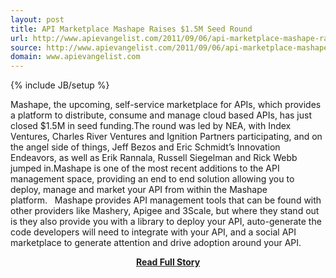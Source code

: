 ```yaml
---
layout: post
title: API Marketplace Mashape Raises $1.5M Seed Round
url: http://www.apievangelist.com/2011/09/06/api-marketplace-mashape-raises-1.5m-seed-round/
source: http://www.apievangelist.com/2011/09/06/api-marketplace-mashape-raises-1.5m-seed-round/
domain: www.apievangelist.com
---
```

{% include JB/setup %}<p>Mashape, the upcoming, self-service marketplace for APIs, which provides a platform to distribute, consume and manage cloud based APIs, has just closed $1.5M in seed funding.The round was led by NEA, with Index Ventures, Charles River Ventures and Ignition&nbsp;Partners participating, and on the angel side of things, Jeff Bezos and&nbsp;Eric Schmidt&rsquo;s Innovation Endeavors, as well as Erik Rannala, Russell Siegelman and&nbsp;Rick Webb jumped in.Mashape is one of the most recent additions to the API management space, providing an end to end solution allowing you to deploy, manage and market your API from within the Mashape platform.&nbsp;&nbsp;&nbsp;Mashape provides API management tools that can be found with other providers like Mashery, Apigee and 3Scale, but where they stand out is they also provide you with a library to deploy your API, auto-generate the code developers will need to integrate with your API, and a social API marketplace to generate attention and drive adoption around your API.</p>
<center><p><a href="http://www.apievangelist.com/2011/09/06/api-marketplace-mashape-raises-1.5m-seed-round/" style='padding:25px; font-sze:18px; font-weight: bold;'>Read Full Story</a></p></center>
